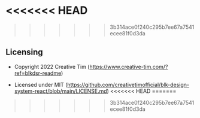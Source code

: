 <<<<<<< HEAD
=======

>>>>>>> 3b314ace0f240c295b7ee67a7541ecee81f0d3da
## Licensing

- Copyright 2022 Creative Tim (https://www.creative-tim.com/?ref=blkdsr-readme)

- Licensed under MIT (https://github.com/creativetimofficial/blk-design-system-react/blob/main/LICENSE.md)
<<<<<<< HEAD
=======

>>>>>>> 3b314ace0f240c295b7ee67a7541ecee81f0d3da
